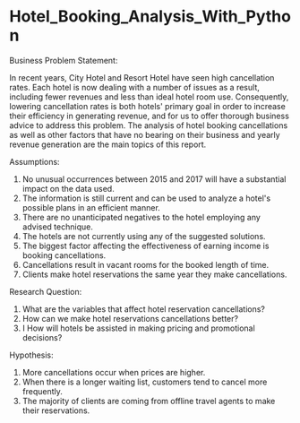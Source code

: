 # Hotel_Booking_Analysis_With_Python

Business Problem Statement:

In recent years, City Hotel and Resort Hotel have seen high cancellation rates. Each hotel is now dealing with a number of issues as a result, including fewer revenues and less than ideal hotel room use. Consequently, lowering cancellation rates is both hotels' primary goal in order to increase their efficiency in generating revenue, and for us to offer thorough business advice to address this problem. The analysis of hotel booking cancellations as well as other factors that have no bearing on their business and yearly revenue generation are the main topics of this report.

Assumptions:
1. No unusual occurrences between 2015 and 2017 will have a substantial impact on the data used.
2. The information is still current and can be used to analyze a hotel's possible plans in an efficient manner. 
3. There are no unanticipated negatives to the hotel employing any advised technique. 
4. The hotels are not currently using any of the suggested solutions.
5. The biggest factor affecting the effectiveness of earning income is booking cancellations. 
6. Cancellations result in vacant rooms for the booked length of time. 
7. Clients make hotel reservations the same year they make cancellations.

Research Question:
1. What are the variables that affect hotel reservation cancellations? 
2. How can we make hotel reservations cancellations better? 
3. І How will hotels be assisted in making pricing and promotional decisions?

Hypothesis:
1. More cancellations occur when prices are higher. 
2. When there is a longer waiting list, customers tend to cancel more frequently. 
3. The majority of clients are coming from offline travel agents to make their reservations.

